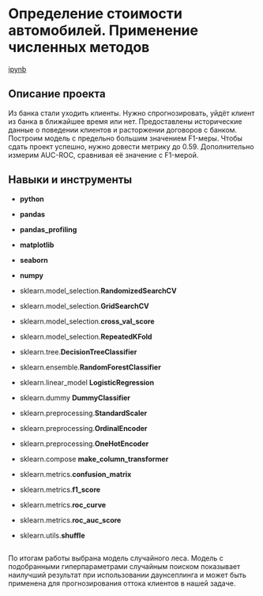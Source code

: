 # Определение стоимости автомобилей. Применение численных методов 

[ipynb](https://github.com/KlyuchevenkoE/yandex_praktikum/blob/master/notebooks/6_ml_teacher__bank_clients_churn/ml_teacher__bank_clients_churn.ipynb)

## Описание проекта

Из банка стали уходить клиенты. Нужно спрогнозировать, уйдёт клиент из банка в ближайшее время или нет. Предоставлены исторические данные о поведении клиентов и расторжении договоров с банком. Построим модель с предельно большим значением F1-меры. Чтобы сдать проект успешно, нужно довести метрику до 0.59. Дополнительно измерим AUC-ROC, сравнивая её значение с F1-мерой.

## Навыки и инструменты

- **python**
- **pandas**
- **pandas_profiling**
- **matplotlib**
- **seaborn**
- **numpy**

- sklearn.model_selection.**RandomizedSearchCV**
- sklearn.model_selection.**GridSearchCV**
- sklearn.model_selection.**cross_val_score**
- sklearn.model_selection.**RepeatedKFold**
- sklearn.tree.**DecisionTreeClassifier**
- sklearn.ensemble.**RandomForestClassifier**
- sklearn.linear_model **LogisticRegression**
- sklearn.dummy **DummyClassifier**
- sklearn.preprocessing.**StandardScaler**
- sklearn.preprocessing.**OrdinalEncoder**
- sklearn.preprocessing.**OneHotEncoder**
- sklearn.compose **make_column_transformer**
- sklearn.metrics.**confusion_matrix**
- sklearn.metrics.**f1_score**
- sklearn.metrics.**roc_curve**
- sklearn.metrics.**roc_auc_score**
- sklearn.utils.**shuffle**

## 

По итогам работы выбрана модель случайного леса. Модель с подобранными гиперпараметрами случайным поиском показывает наилучший результат при использовании даунсеплинга и может быть применена для прогнозирования оттока клиентов в нашей задаче.
